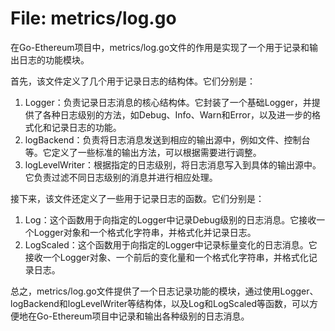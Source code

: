 # File: metrics/log.go

在Go-Ethereum项目中，metrics/log.go文件的作用是实现了一个用于记录和输出日志的功能模块。

首先，该文件定义了几个用于记录日志的结构体。它们分别是：
1. Logger：负责记录日志消息的核心结构体。它封装了一个基础Logger，并提供了各种日志级别的方法，如Debug、Info、Warn和Error，以及进一步的格式化和记录日志的功能。
2. logBackend：负责将日志消息发送到相应的输出源中，例如文件、控制台等。它定义了一些标准的输出方法，可以根据需要进行调整。
3. logLevelWriter：根据指定的日志级别，将日志消息写入到具体的输出源中。它负责过滤不同日志级别的消息并进行相应处理。

接下来，该文件还定义了一些用于记录日志的函数。它们分别是：
1. Log：这个函数用于向指定的Logger中记录Debug级别的日志消息。它接收一个Logger对象和一个格式化字符串，并格式化并记录日志。
2. LogScaled：这个函数用于向指定的Logger中记录标量变化的日志消息。它接收一个Logger对象、一个前后的变化量和一个格式化字符串，并格式化记录日志。

总之，metrics/log.go文件提供了一个日志记录功能的模块，通过使用Logger、logBackend和logLevelWriter等结构体，以及Log和LogScaled等函数，可以方便地在Go-Ethereum项目中记录和输出各种级别的日志消息。

